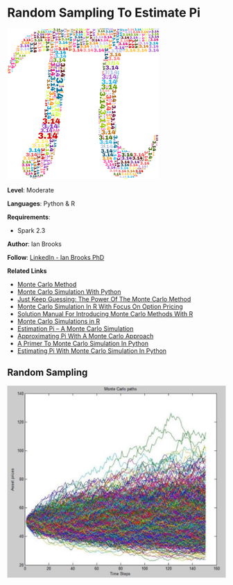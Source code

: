 # Random Sampling To Estimate Pi


![RS](PI.png "MCCity")


**Level**: Moderate

**Languages**: Python & R

**Requirements**: 
- Spark 2.3

**Author**: Ian Brooks

**Follow**: [LinkedIn - Ian Brooks PhD](https://www.linkedin.com/in/ianrbrooksphd/)

**Related Links**
- [Monte Carlo Method](https://en.wikipedia.org/wiki/Monte_Carlo_method)
- [Monte Carlo Simulation With Python](https://pbpython.com/monte-carlo.html)
- [Just Keep Guessing: The Power Of The Monte Carlo Method](https://towardsdatascience.com/just-keep-guessing-the-power-of-the-monte-carlo-method-f06bc6f33d19)
- [Monte Carlo Simulation In R With Focus On Option Pricing](https://towardsdatascience.com/monte-carlo-simulation-in-r-with-focus-on-financial-data-ad43e2a4aedf)
- [Solution Manual For Introducing Monte Carlo Methods With R](https://www.r-bloggers.com/solution-manual-for-introducing-monte-carlo-methods-with-r/)
- [Monte Carlo Simulations in R](https://www.r-bloggers.com/monte-carlo-simulations-in-r/)
- [Estimation Pi – A Monte Carlo Simulation](https://www.r-bloggers.com/estimation-of-the-number-pi-a-monte-carlo-simulation/)
- [Approximating Pi With A Monte Carlo Approach](https://www.r-bloggers.com/approximating-the-value-of-pi-with-a-monte-carlo-approach/)
- [A Primer To Monte Carlo Simulation In Python](https://analyticsindiamag.com/a-primer-to-monte-carlo-simulation-in-python/)
- [Estimating Pi With Monte Carlo Simulation In Python](https://medium.com/@utkuarik/estimating-pi-value-with-monte-carlo-simulation-python-5d8a2cedbab9)

## Random Sampling

![MCgraph](MonteCarloGraph.jpeg "MCGraph")